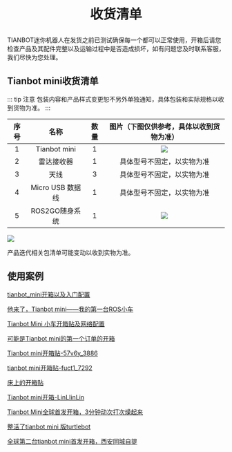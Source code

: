 <p style="font-size:30px ; font-weight:bolder; text-align:center">收货清单</p>


TIANBOT迷你机器人在发货之前已测试确保每一个都可以正常使用，开箱后请您检查产品及其配件完整以及运输过程中是否造成损坏，如有问题您及时联系客服，我们尽快为您处理。

## Tianbot mini收货清单

::: tip 注意
包装内容和产品样式变更恕不另外单独通知，具体包装和实际规格以收到货物为准。
:::

|序号|名称|数量|图片（下图仅供参考，具体以收到货物为准）|
|:--:|:--:|:--:|:--:|
|1| Tianbot mini | 1 | ![](https://static.tianbot.com/product/20220303/157cc8e53e54ad20e6263eba7c9dc8d1.png)| 
|2| 雷达接收器 | 1 | 具体型号不固定，以实物为准 |
|3| 天线 | 3 | 具体型号不固定，以实物为准 |
|4| Micro USB 数据线 | 1 | 具体型号不固定，以实物为准 |
|5| ROS2GO随身系统 | 1 | ![](https://static.tianbot.com/product/20221215/895f7d17552d3f037af36e155ee80aeb.png) |  

![](https://img.kancloud.cn/c1/e2/c1e21cbf765ba7dbeb432d4cfad5cde2_1240x535.png)

产品迭代相关包清单可能变动以收到实物为准。

## 使用案例

[tianbot_mini开箱以及入门配置](/use_guide/tianbot_mini/user_case_sharing/chapter1.md)

[他来了，Tianbot mini——我的第一台ROS小车](/use_guide/tianbot_mini/user_case_sharing/chapter2.md)

[Tianbot Mini 小车开箱贴及网络配置](/use_guide/tianbot_mini/user_case_sharing/chapter3.md)

[可能是Tianbot mini的第一个订单的开箱](/use_guide/tianbot_mini/user_case_sharing/chapter4.md)

[Tianbot mini开箱贴-57v6y_3886](/use_guide/tianbot_mini/user_case_sharing/chapter5.md)

[tianbot mini开箱贴-fuct1_7292](/use_guide/tianbot_mini/user_case_sharing/chapter6.md)

[床上的开箱贴](/use_guide/tianbot_mini/user_case_sharing/chapter7.md)

[Tianbot mini开箱-LinLIinLin](/use_guide/tianbot_mini/user_case_sharing/chapter8.md)

[Tianbot Mini全球首发开箱，3分钟动次打次燥起来](/use_guide/tianbot_mini/user_case_sharing/chapter9.md)

[整活了tianbot mini 版turtlebot](/use_guide/tianbot_mini/user_case_sharing/chapter10.md)

[全球第二台tianbot mini首发开箱，西安同城自提](/use_guide/tianbot_mini/user_case_sharing/chapter11.md)